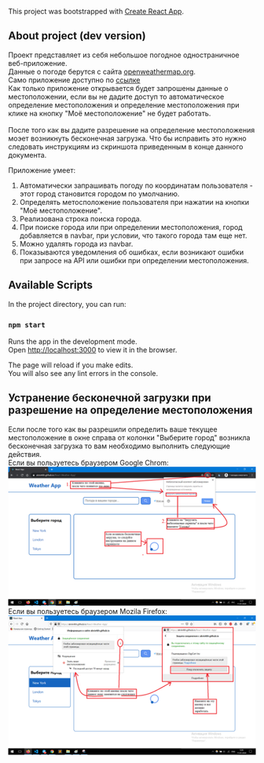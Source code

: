 This project was bootstrapped with [Create React App](https://github.com/facebook/create-react-app).

## About project (dev version)

Проект представляет из себя небольшое погодное одностраничное веб-приложение.<br/>
Данные о погоде берутся с сайта [openweathermap.org](https://openweathermap.org/).<br/>
Само приложение доступно по [ссылке](https://aknietkh.github.io/React-Weather-App/)<br/>
Как только приложение открывается будет запрошены данные о местоположении, если вы не дадите доступ то автоматическое определение местоположения и определение местоположения при клике на кнопку "Моё местоположение" не будет работать.<br/>
<br/>
После того как вы дадите разрешение на определение местоположения моэет возникнуть бесконечная загрузка. Что бы исправить это нужно следовать инструкциям из скриншота приведенным в конце данного документа.

Приложение умеет:<br />
1. Автоматически запрашивать погоду по координатам пользователя - этот город становится городом по умолчанию.<br/>
2. Определять метосположение пользователя при нажатии на кнопки "Моё местоположение".<br/>
3. Реализована строка поиска города.<br/>
4. При поиске города или при определении местоположения, город добавляется в navbar, при условии, что такого города там еще нет.<br/>
5. Можно удалять города из navbar.<br/>
6. Показываются уведомления об ошибках, если возникают ошибки при запросе на API или ошибки при определении местоположения.<br/>

## Available Scripts

In the project directory, you can run:

### `npm start`

Runs the app in the development mode.<br />
Open [http://localhost:3000](http://localhost:3000) to view it in the browser.

The page will reload if you make edits.<br />
You will also see any lint errors in the console.

## Устранение бесконечной загрузки при разрешение на определение местоположения

Если после того как вы разрешили определить ваше текущее местоположение в окне справа от колонки "Выберите город" возникла бесконечная загрузка то вам необходимо выполнить следующие действия.<br/>
Если вы пользуетесь браузером Google Chrom: <br/>
![Скриншот приложения](https://github.com/AknietKh/React-Weather-App/raw/master/public/chrome.png)
<br/>
Если вы пользуетесь браузером Mozila Firefox: <br/>
![Скриншот приложения](https://github.com/AknietKh/React-Weather-App/raw/master/public/mozila.png)